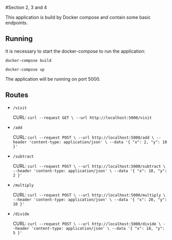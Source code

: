 #Section 2, 3 and 4

This application is build by Docker compose and contain some basic endpoints.

## Running 

It is necessary to start the docker-compose to run the application:

`docker-compose build`

`docker-compose up`

The application will be running on port 5000.

## Routes

 - `/visit`
 
    CURL: `curl --request GET \
             --url http://localhost:5000/visit`
            
- `/add`

    CURL: `curl --request POST \
             --url http://localhost:5000/add \
             --header 'content-type: application/json' \
             --data '{
           	"x": 2,
           	"y": 10
           }'`

- `/subtract`

    CURL: `curl --request POST \
             --url http://localhost:5000/subtract \
             --header 'content-type: application/json' \
             --data '{
           	"x": 10,
           	"y": 2
           }'`

- `/multiply`
  
    CURL: `curl --request POST \
             --url http://localhost:5000/multiply \
             --header 'content-type: application/json' \
             --data '{
           	"x": 20,
           	"y": 10
           }'`

- `/divide`
  
    CURL: `curl --request POST \
             --url http://localhost:5000/divide \
             --header 'content-type: application/json' \
             --data '{
           	"x": 10,
           	"y": 5
           }'`